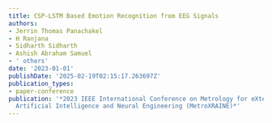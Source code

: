 ```yaml
---
title: CSP-LSTM Based Emotion Recognition from EEG Signals
authors:
- Jerrin Thomas Panachakel
- H Ranjana
- Sidharth Sidharth
- Ashish Abraham Samuel
- ' others'
date: '2023-01-01'
publishDate: '2025-02-19T02:15:17.263697Z'
publication_types:
- paper-conference
publication: '*2023 IEEE International Conference on Metrology for eXtended Reality,
  Artificial Intelligence and Neural Engineering (MetroXRAINE)*'
---
```

